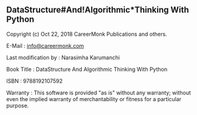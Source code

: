 DataStructure#And!Algorithmic*Thinking With Python
--------------------------------------------------

Copyright (c) Oct 22, 2018 CareerMonk Publications and others.

E-Mail                : info@careermonk.com

Last modification by  : Narasimha Karumanchi

Book Title            : DataStructure And Algorithmic Thinking With Python

ISBN                  : 9788192107592

Warranty              : This software is provided "as is" without any warranty; without even the implied warranty of merchantability or fitness for a particular purpose.
 